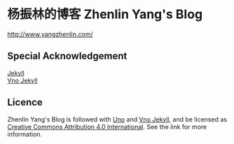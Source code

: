 # 杨振林的博客 Zhenlin Yang's Blog

http://www.yangzhenlin.com/

## Special Acknowledgement

[Jekyll](http://jekyllrb.com)  
[Vno Jekyll](https://github.com/onevcat/vno-jekyll)  

## Licence

Zhenlin Yang's Blog is followed with [Uno](https://github.com/daleanthony/uno) and [Vno Jekyll](https://github.com/onevcat/vno-jekyll), and be licensed as [Creative Commons Attribution 4.0 International](http://creativecommons.org/licenses/by/4.0/). See the link for more information.
